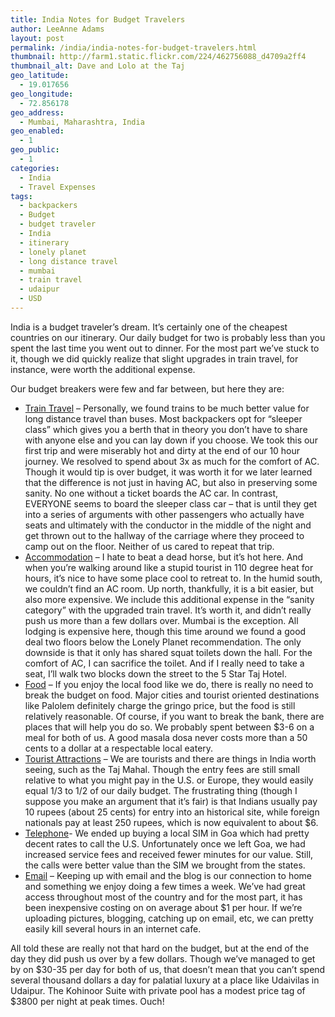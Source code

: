 ```yaml
---
title: India Notes for Budget Travelers
author: LeeAnne Adams
layout: post
permalink: /india/india-notes-for-budget-travelers.html
thumbnail: http://farm1.static.flickr.com/224/462756088_d4709a2ff4
thumbnail_alt: Dave and Lolo at the Taj
geo_latitude:
  - 19.017656
geo_longitude:
  - 72.856178
geo_address:
  - Mumbai, Maharashtra, India
geo_enabled:
  - 1
geo_public:
  - 1
categories:
  - India
  - Travel Expenses
tags:
  - backpackers
  - Budget
  - budget traveler
  - India
  - itinerary
  - lonely planet
  - long distance travel
  - mumbai
  - train travel
  - udaipur
  - USD
---
```

India is a budget traveler&#8217;s dream. It&#8217;s certainly one of the cheapest countries on our itinerary. Our daily budget for two is probably less than you spent the last time you went out to dinner. For the most part we&#8217;ve stuck to it, though we did quickly realize that slight upgrades in train travel, for instance, were worth the additional expense.

Our budget breakers were few and far between, but here they are:

*   <u>Train Travel</u> &#8211; Personally, we found trains to be much better value for long distance travel than buses. Most backpackers opt for &#8220;sleeper class&#8221; which gives you a berth that in theory you don&#8217;t have to share with anyone else and you can lay down if you choose. We took this our first trip and were miserably hot and dirty at the end of our 10 hour journey. We resolved to spend about 3x as much for the comfort of AC. Though it would tip is over budget, it was worth it for we later learned that the difference is not just in having AC, but also in preserving some sanity. No one without a ticket boards the AC car. In contrast, EVERYONE seems to board the sleeper class car &#8211; that is until they get into a series of arguments with other passengers who actually have seats and ultimately with the conductor in the middle of the night and get thrown out to the hallway of the carriage where they proceed to camp out on the floor. Neither of us cared to repeat that trip.
*   <u>Accommodation</u> &#8211; I hate to beat a dead horse, but it&#8217;s hot here. And when you&#8217;re walking around like a stupid tourist in 110 degree heat for hours, it&#8217;s nice to have some place cool to retreat to. In the humid south, we couldn&#8217;t find an AC room. Up north, thankfully, it is a bit easier, but also more expensive. We include this additional expense in the &#8220;sanity category&#8221; with the upgraded train travel. It&#8217;s worth it, and didn&#8217;t really push us more than a few dollars over. Mumbai is the exception. All lodging is expensive here, though this time around we found a good deal two floors below the Lonely Planet recommendation. The only downside is that it only has shared squat toilets down the hall. For the comfort of AC, I can sacrifice the toilet. And if I really need to take a seat, I&#8217;ll walk two blocks down the street to the 5 Star Taj Hotel.
*   <u>Food</u> &#8211; If you enjoy the local food like we do, there is really no need to break the budget on food. Major cities and tourist oriented destinations like Palolem definitely charge the gringo price, but the food is still relatively reasonable. Of course, if you want to break the bank, there are places that will help you do so. We probably spent between $3-6 on a meal for both of us. A good masala dosa never costs more than a 50 cents to a dollar at a respectable local eatery.
*   <u>Tourist Attractions</u> &#8211; We are tourists and there are things in India worth seeing, such as the Taj Mahal. Though the entry fees are still small relative to what you might pay in the U.S. or Europe, they would easily equal 1/3 to 1/2 of our daily budget. The frustrating thing (though I suppose you make an argument that it&#8217;s fair) is that Indians usually pay 10 rupees (about 25 cents) for entry into an historical site, while foreign nationals pay at least 250 rupees, which is now equivalent to about $6.
*   <u>Telephone</u>- We ended up buying a local SIM in Goa which had pretty decent rates to call the U.S. Unfortunately once we left Goa, we had increased service fees and received fewer minutes for our value. Still, the calls were better value than the SIM we brought from the states.
*   <u>Email</u> &#8211; Keeping up with email and the blog is our connection to home and something we enjoy doing a few times a week. We&#8217;ve had great access throughout most of the country and for the most part, it has been inexpensive costing on on average about $1 per hour. If we&#8217;re uploading pictures, blogging, catching up on email, etc, we can pretty easily kill several hours in an internet cafe.

All told these are really not that hard on the budget, but at the end of the day they did push us over by a few dollars. Though we&#8217;ve managed to get by on $30-35 per day for both of us, that doesn&#8217;t mean that you can&#8217;t spend several thousand dollars a day for palatial luxury at a place like Udaivilas in Udaipur. The Kohinoor Suite with private pool has a modest price tag of $3800 per night at peak times. Ouch!